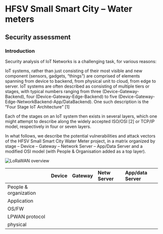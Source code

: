 # HFSV Small Smart City – Water meters
## Security assessment

### Introduction

Security analysis of IoT Networks is a challenging task, for various reasons:

IoT systems, rather than just consisting of their most visible and new component (sensors, gadgets, “things”) are comprised of elements spanning from device to backend, from physical unit to cloud, from edge to server.
IoT systems are often described as consisting of multiple tiers or stages, with typical numbers ranging from three (Device-Gateway-Backend), four (Device-Gateway-Edge-Backend) to five (Device-Gateway-Edge-NetworkBackend-App/DataBackend).
One such description is the “Four Stage IoT Architecture” [1]

Each of the stages on an IoT system then exists in several layers, which one might attempt to describe along the widely accepted ISO/OSI [2] or TCP/IP model, respectively in four or seven layers.

In what follows, we describe the potential vulnerabilities and attack vectors of the HFSV Small Smart City Water Meter project, in a matrix organized by stage – Device – Gateway – Network Server – App/Data Server
and
a modified OSI model (with People & Organisation added as a top layer).

![LoRaWAN overview](https://github.com/ITU-PITLab/LoRaWAN_security/blob/master/LoRaWAN-Overview.png "LoRaWAN overview")


|                       |   Device     |   Gateway    |  Netw Server | App/data Server    |
|:--------------------- |:-------------|:-------------|:-------------|:-------------|
| People & organization |              |              |              |              |
| Application           |              |              |              |              |
| OS/FW                 |              |              |              |              |
| LPWAN protocol        |              |              |              |              |
| physical              |              |              |              |              |
